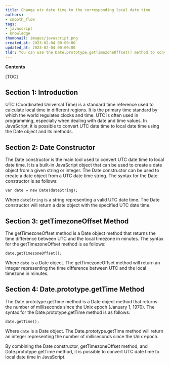 ```yaml
---
title: Change utc date time to the corresponding local date time
authors:
- smooth_flow
tags:
- javascript
- knowledge
thumbnail: images/javascript.png
created_at: 2023-02-04 00:00:00
updated_at: 2023-02-04 00:00:00
tldr: You can use the Date.prototype.getTimezoneOffset() method to convert UTC date time to local date time in Javascript.
---
```


**Contents**

[TOC]

## Section 1: Introduction

UTC (Coordinated Universal Time) is a standard time reference used to calculate local time in different regions. It is the primary time standard by which the world regulates clocks and time. UTC is often used in programming, especially when dealing with date and time values. In JavaScript, it is possible to convert UTC date time to local date time using the Date object and its methods.

## Section 2: Date Constructor

The Date constructor is the main tool used to convert UTC date time to local date time. It is a built-in JavaScript object that can be used to create a date object from a given string or integer. The Date constructor can be used to create a date object from a UTC date time string. The syntax for the Date constructor is as follows:

```
var date = new Date(dateString);
```

Where `dateString` is a string representing a valid UTC date time. The Date constructor will return a date object with the specified UTC date time.

## Section 3: getTimezoneOffset Method

The getTimezoneOffset method is a Date object method that returns the time difference between UTC and the local timezone in minutes. The syntax for the getTimezoneOffset method is as follows:

```
date.getTimezoneOffset();
```

Where `date` is a Date object. The getTimezoneOffset method will return an integer representing the time difference between UTC and the local timezone in minutes.

## Section 4: Date.prototype.getTime Method

The Date.prototype.getTime method is a Date object method that returns the number of milliseconds since the Unix epoch (January 1, 1970). The syntax for the Date.prototype.getTime method is as follows:

```
date.getTime();
```

Where `date` is a Date object. The Date.prototype.getTime method will return an integer representing the number of milliseconds since the Unix epoch.

By combining the Date constructor, getTimezoneOffset method, and Date.prototype.getTime method, it is possible to convert UTC date time to local date time in JavaScript.
